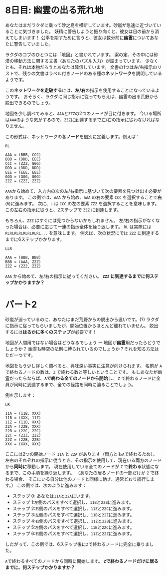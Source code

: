 # 8日目: 幽霊の出る荒れ地

あなたはまだラクダに乗って砂之島を横断しています。砂嵐が急速に近づいていることに気づきました。
妖精に警告しようと振り向くと、彼女は目の前から消えてしまいます！
公平を期すために言うと、彼女は数分前に**幽霊**についてあなたに警告していました。

ラクダのコブのひとつには「地図」と書かれています。
案の定、その中には砂漠の移動方法に関する文書（あなたのパズル入力）が詰まっています。
少なくとも、それは本物だろうとあなたは確信しています。
文書の1つは左/右指示のリストで、残りの文書はラベル付きノードのある種の**ネットワーク**を説明しているようです。

この**ネットワークを走破する**には、**左/右**の指示を使用することになっているようです。
おそらく、ラクダに同じ指示に従ってもらえば、幽霊の出る荒野から脱出できるのでしょう。

地図を少し調べてみると、`AAA`と`ZZZ`の2つのノードが目に付きます。
今いる場所は`AAA`のような気がするので、`ZZZ`に到達するまで左/右の指示に従わなければなりません。

この形式は、ネットワークの各**ノード**を個別に定義します。例えば：

```
RL

AAA = (BBB, CCC)
BBB = (DDD, EEE)
CCC = (ZZZ, GGG)
DDD = (DDD, DDD)
EEE = (EEE, EEE)
GGG = (GGG, GGG)
ZZZ = (ZZZ, ZZZ)
```

`AAA`から始めて、入力内の次の左/右指示に基づいて次の要素を見つけ出す必要があります。
この例では、`AAA` から始め、`AAA` の右の要素 `CCC` を選択することで**右** (`R`)に進みます。
次に、`L` は `CCC` の左の要素 `ZZZ` を選択することを意味します。
この左右の指示に従うと、2ステップで `ZZZ` に到達します。

もちろん、`ZZZ` はすぐには見つからないかもしれません。
左/右の指示がなくなった場合は、必要に応じて一連の指示全体を繰り返します。
`RL` は実際には `RLRLRLRLRLRLRLRL...` を意味します。
例えば、次の状況にでは `ZZZ` に到達するまでに6ステップかかります。

```
LLR

AAA = (BBB, BBB)
BBB = (AAA, ZZZ)
ZZZ = (ZZZ, ZZZ)
```

`AAA` から始めて、左/右の指示に従ってください。
**`ZZZ` に到達するまでに何ステップかかりますか？**

# パート2

砂嵐が迫っているのに、あなたはまだ荒野からの脱出から遠いです。(?)
ラクダに指示に従ってもらいましたが、開始位置からほとんど離れていません。
脱出するには**はるかに多くのステップ**が必要です！

地図が人間用ではない場合はどうなるでしょう ー 地図が**幽霊**用だったらどうでしょうか？
幽霊も時空の法則に縛られているのでしょうか？それを知る方法はただ一つです。

地図をもう少し詳しく調べると、興味深い事実に注意が向けられます。
名前が `A` で終わるノードの数は、`Z` で終わる数と等しいということです。
もしあなたが幽霊だったらならば、**`A`で終わる全てのノードから開始**し、
`Z` で終わるノードに全員が同時に到達するまで、全ての経路を同時に辿ることでしょう。

例を示します：

```
LR

11A = (11B, XXX)
11B = (XXX, 11Z)
11Z = (11B, XXX)
22A = (22B, XXX)
22B = (22C, 22C)
22C = (22Z, 22Z)
22Z = (22B, 22B)
XXX = (XXX, XXX)
```

ここには2つの開始ノード `11A` と `22A` があります（両方とも`A`で終わるため）。
左右のそれぞれの指示に従うとき、その指示を使用して、現在いる両方のノードから**同時に**移動します。
現在使用している全てのノードが `Z` で**終わる**状態になるまで、この手順を繰り返します。
（あなたの居るノードの一部だけが `Z` で終わる場合、
そこにいる自分は他のノードと同様に動き、通常どおり続行します。）
この例では、次のように進みます：

- ステップ 0: あなたは`11A`と`22A`にいます。
- ステップ 1:`左`側のパスをすべて選択し、`11B`と`22B`に進みます。
- ステップ 2:`右`側のパスをすべて選択し、`11Z`と`22C`に進みます。
- ステップ 3:`左`側のパスをすべて選択し、`11B`と`22Z`に進みます。
- ステップ 4:`右`側のパスをすべて選択し、`11Z`と`22B`に進みます。
- ステップ 5:`左`側のパスをすべて選択し、`11B`と`22C`に進みます。
- ステップ 6:`右`側のパスをすべて選択し、`11Z`と`22Z`に進みます。

したがって、この例では、6ステップ後に`Z`で終わるノードに完全に乗りました。

`A`で終わるすべてのノードから同時に開始します。
**`Z`で終わるノードだけに居るまでに、何ステップかかりますか？**
